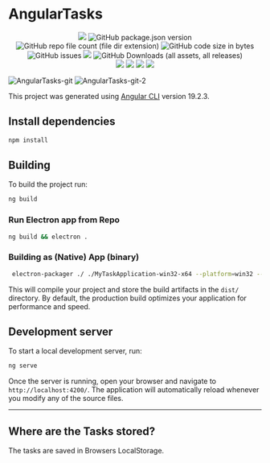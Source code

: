 # AngularTasks


<p align="center" width="100%">
    <img src="https://img.shields.io/badge/Angular-FFD43B?style=for-the-badge&logo=angular&logoColor=darkgreen">
    <img src="https://img.shields.io/github/package-json/v/iptoux/AngularTasks?style=for-the-badge" title="GitHub package.json version">
    <img src="https://img.shields.io/github/directory-file-count/iptoux/AngularTasks?style=for-the-badge" title="GitHub repo file count (file dir extension)">
    <img src="https://img.shields.io/github/languages/code-size/iptoux/AngularTasks?style=for-the-badge" title="GitHub code size in bytes">
    <img src="https://img.shields.io/github/issues/iptoux/AngularTasks?style=for-the-badge" title="GitHub issues">
    <img src="https://img.shields.io/github/actions/workflow/status/iptoux/AngularTasks/release.yml?style=for-the-badge">
    <img alt="GitHub Downloads (all assets, all releases)" src="https://img.shields.io/github/downloads/iptoux/AngularTasks/total?style=for-the-badge"><br />
    <img src="https://custom-icon-badges.demolab.com/badge/Windows-0078D6?logo=windows11&logoColor=white&style=for-the-badge">
    <img src="https://img.shields.io/badge/Linux-FCC624?logo=linux&logoColor=black&style=for-the-badge">
    <img src="https://img.shields.io/badge/macOS-000000?logo=apple&logoColor=F0F0F0&style=for-the-badge">
    <img src="https://img.shields.io/badge/Docker-2496ED?logo=docker&logoColor=fff&style=for-the-badge">

</p>

![AngularTasks-git](https://github.com/user-attachments/assets/32597e9f-d3a6-46ab-a3c3-f3fe8feca5cf)
![AngularTasks-git-2](https://github.com/user-attachments/assets/ead97519-e914-4de4-8ed6-4785880dd2d0)


This project was generated using [Angular CLI](https://github.com/angular/angular-cli) version 19.2.3.

## Install dependencies

```bash
npm install
```

## Building

To build the project run:

```bash
ng build
```

### Run Electron app from Repo

```bash
ng build && electron .
```

### Building as (Native) App (binary)

```bash
 electron-packager ./ ./MyTaskApplication-win32-x64 --platform=win32 --overwrite
```

This will compile your project and store the build artifacts in the `dist/` directory. By default, the production build optimizes your application for performance and speed.

## Development server

To start a local development server, run:

```bash
ng serve
```

Once the server is running, open your browser and navigate to `http://localhost:4200/`. The application will automatically reload whenever you modify any of the source files.

---

## Where are the Tasks stored?

The tasks are saved in Browsers LocalStorage.
